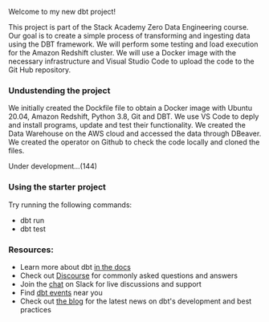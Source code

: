 Welcome to my new dbt project!

This project is part of the Stack Academy Zero Data Engineering course. Our goal is to create a simple process of transforming and ingesting data using the DBT framework. We will perform some testing and load execution for the Amazon Redshift cluster. We will use a Docker image with the necessary infrastructure and Visual Studio Code to upload the code to the Git Hub repository.

### Undustending the project

We initially created the Dockfile file to obtain a Docker image with Ubuntu 20.04, Amazon Redshift, Python 3.8, Git and DBT. We use VS Code to deply and install programs, update and test their functionality. We created the Data Warehouse on the AWS cloud and accessed the data through DBeaver. We created the operator on Github to check the code locally and cloned the files.

Under development...(144)

### Using the starter project

Try running the following commands:
- dbt run
- dbt test


### Resources:
- Learn more about dbt [in the docs](https://docs.getdbt.com/docs/introduction)
- Check out [Discourse](https://discourse.getdbt.com/) for commonly asked questions and answers
- Join the [chat](https://community.getdbt.com/) on Slack for live discussions and support
- Find [dbt events](https://events.getdbt.com) near you
- Check out [the blog](https://blog.getdbt.com/) for the latest news on dbt's development and best practices
